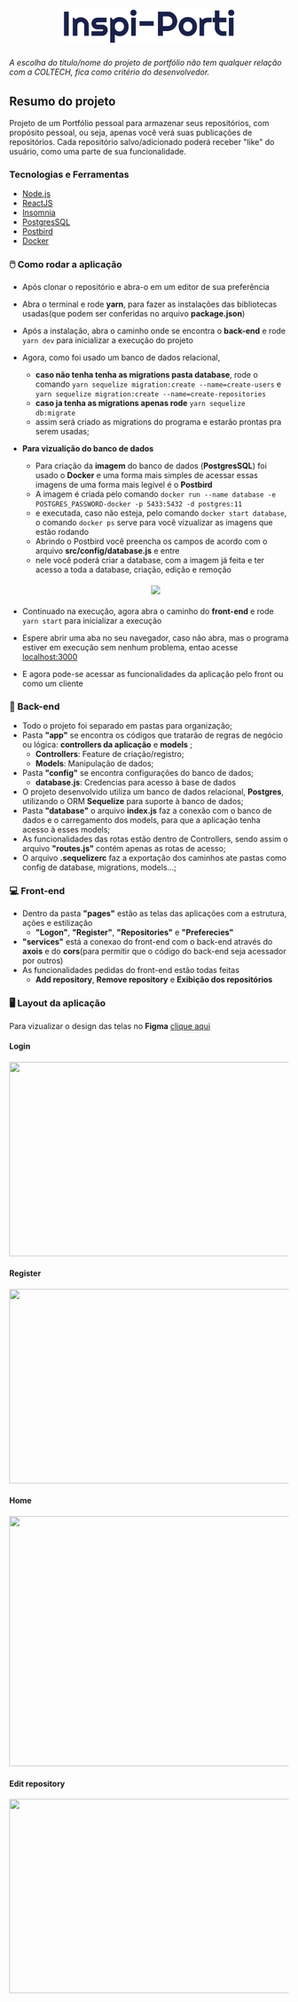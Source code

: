  <h1 align="center">
  <img src="assets/Inspi-Porti.png" width="308" height="60" ></img>
 </h1>
 
 ###### A escolha do titulo/nome do projeto de portfólio não tem qualquer relação com a COLTECH, fica como critério do desenvolvedor.
 
 ## Resumo do projeto
 Projeto de um Portfólio pessoal para armazenar seus repositórios, com propósito pessoal, ou seja, apenas você verá suas
 publicações de repositórios. Cada repositório salvo/adicionado poderá receber "like" do usuário, como uma parte de sua
 funcionalidade.
 
 ### Tecnologias e Ferramentas
 * [Node.js](https://nodejs.org/en/)
 * [ReactJS](https://pt-br.reactjs.org)
 * [Insomnia](https://insomnia.rest/download/)
 * [PostgresSQL](https://www.postgresql.org)
 * [Postbird](https://www.electronjs.org/apps/postbird)
 * [Docker](https://www.docker.com/get-started) 
 
 ### :computer_mouse:	Como rodar a aplicação
 - Após clonar o repositório e abra-o em um editor de sua preferência
 - Abra o terminal e rode **yarn**, para fazer as instalações das bibliotecas usadas(que podem ser conferidas no arquivo **package.json**)
 - Após a instalação, abra o caminho onde se encontra o **back-end** e rode ```yarn dev``` para inicializar a execução do projeto
 - Agora, como foi usado um banco de dados relacional, 
   - **caso não tenha tenha as migrations pasta database**, rode o comando 
 ``` yarn sequelize migration:create --name=create-users ``` e ``` yarn sequelize migration:create --name=create-repositories ``` 
   - **caso ja tenha as migrations apenas rode** ```yarn sequelize db:migrate ```
   - assim será criado as migrations do programa e estarão prontas pra serem usadas;
 - **Para vizualição do banco de dados**
   - Para criação da **imagem** do banco de dados (**PostgresSQL**) foi usado o **Docker** e uma forma mais simples de acessar essas imagens de uma forma mais legível é o **Postbird**
   - A imagem é criada pelo comando ```docker run --name database -e POSTGRES_PASSWORD-docker -p 5433:5432 -d postgres:11```
   - e executada, caso não esteja, pelo comando ```docker start database```, o comando ```docker ps``` serve para você vizualizar as imagens que estão rodando
   - Abrindo o Postbird você preencha os campos de acordo com o arquivo **src/config/database.js** e entre
   - nele você poderá criar a database, com a imagem já feita e ter acesso a toda a database, criação, edição e remoção
    <h4 align="center"> <img src="assets/postbird.png"></img> </h4>
    
  - Continuado na execução, agora abra o caminho do **front-end** e rode ```yarn start``` para inicializar a execução
  - Espere abrir uma aba no seu navegador, caso não abra, mas o programa estiver em execução sem nenhum problema, entao acesse [localhost:3000](http://localhost:3000)
  - E agora pode-se acessar as funcionalidades da aplicação pelo front ou como um cliente
 
 ### :file_folder: Back-end
 - Todo o projeto foi separado em pastas para organização;
 - Pasta **"app"** se encontra os códigos que tratarão de regras de negócio ou lógica: **controllers da aplicação** e **models** ;
    - **Controllers**: Feature de criação/registro;
    - **Models**: Manipulação de dados;   
 - Pasta **"config"** se encontra configurações do banco de dados;
    - **database.js**: Credencias para acesso à base de dados
 -	O projeto desenvolvido utiliza um banco de dados relacional, **Postgres**, utilizando o ORM **Sequelize** para suporte à
 banco de dados;
 - Pasta **"database"** o arquivo **index.js** faz a conexão com o banco de dados e o carregamento dos models, para que a aplicação tenha acesso à esses models;
 - As funcionalidades das rotas estão dentro de Controllers, sendo assim o arquivo **"routes.js"** contém apenas as rotas de acesso;
 - O arquivo **.sequelizerc** faz a exportação dos caminhos ate pastas como config de database, migrations, models...;
 
 ### :computer:	Front-end
- Dentro da pasta **"pages"** estão as telas das aplicações com a estrutura, ações e estilização
  - **"Logon"**, **"Register"**, **"Repositories"** e **"Preferecies"**
- **"services"** está a conexao do front-end com o back-end através do **axois** e do **cors**(para permitir que o código do back-end seja acessador por outros)
- As funcionalidades pedidas do front-end estão todas feitas
  - **Add repository**, **Remove repository** e **Exibição dos repositórios**
 
 ### :desktop_computer:	 Layout da aplicação 
 Para vizualizar o design das telas no **Figma** [clique aqui](https://www.figma.com/file/UpWgJVEJb0akKK7fsQbARk/DesafioCOLTECH?node-id=0%3A1)
 #### Login
 <h4 align="center"> <img src="assets/login.png" width="600" height="350"></img> </h4>
 
 #### Register
 <h4 align="center"> <img src="assets/register.png" width="600" height="350"></img> </h4>
 
 #### Home
 <h4 align="center"> <img src="assets/home.png" width="700" height="450"></img> </h4>
 
 #### Edit repository
 <h4 align="center"> <img src="assets/editRepository.png" width="600" height="350"></img> </h4>

